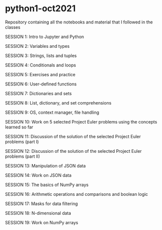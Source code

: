 # python1-oct2021
Repository containing all the notebooks and material that I followed in the classes

SESSION 1: Intro to Jupyter and Python

SESSION 2: Variables and types

SESSION 3: Strings, lists and tuples

SESSION 4: Conditionals and loops

SESSION 5: Exercises and practice

SESSION 6: User-defined functions

SESSION 7: Dictionaries and sets

SESSION 8: List, dictionary, and set comprehensions

SESSION 9: OS, context manager, file handling

SESSION 10: Work on 5 selected Project Euler problems using the concepts learned so far

SESSION 11: Discussion of the solution of the selected Project Euler problems (part I)

SESSION 12: Discussion of the solution of the selected Project Euler problems (part II)

SESSION 13: Manipulation of JSON data

SESSION 14: Work on JSON data

SESSION 15: The basics of NumPy arrays

SESSION 16: Arithmetic operations and comparisons and boolean logic

SESSION 17: Masks for data filtering

SESSION 18: N-dimensional data

SESSION 19: Work on NumPy arrays
